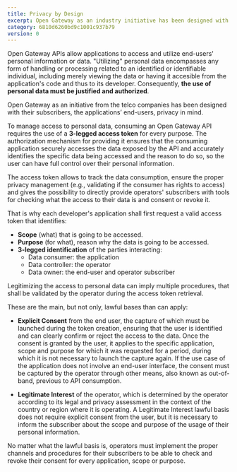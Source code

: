 ```yaml
---
title: Privacy by Design
excerpt: Open Gateway as an industry initiative has been designed with end-user's privacy in mind, to provide developers with telco capabilities while ensuring user data privacy and security.
category: 6810d6260bd9c1001c937b79
version: 0
---
```


Open Gateway APIs allow applications to access and utilize end-users' personal information or data. "Utilizing" personal data encompasses any form of handling or processing related to an identified or identifiable individual, including merely viewing the data or having it accesible from the application's code and thus to its developer. Consequently, **the use of personal data must be justified and authorized**.

Open Gateway as an initiative from the telco companies has been designed with their subscribers, the applications’ end-users, privacy in mind.

To manage access to personal data, consuming an Open Gateway API requires the use of a **3-legged access token** for every purpose. The authorization mechanism for providing it ensures that the consuming application securely accesses the data exposed by the API and accurately identifies the specific data being accessed and the reason to do so, so the user can have full control over their personal information.

The access token allows to track the data consumption, ensure the proper privacy management (e.g., validating if the consumer has rights to access) and gives the possibility to directly provide operators' subscribers with tools for checking what the access to their data is and consent or revoke it.

That is why each developer's application shall first request a valid access token that identifies:
- **Scope** (what) that is going to be accessed.
- **Purpose** (for what), reason why the data is going to be accessed.
- **3-legged identification** of the parties interacting:
    - Data consumer: the application
    - Data controller: the operator
    - Data owner: the end-user and operator subscriber

Legitimizing the access to personal data can imply multiple procedures, that shall be validated by the operator during the access token retrieval.

These are the main, but not only, lawful bases than can apply:

- **Explicit Consent** from the end user, the capture of which must be launched during the token creation, ensuring that the user is identified and can clearly confirm or reject the access to the data. Once the consent is granted by the user, it applies to the specific application, scope and purpose for which it was requested for a period, during which it is not necessary to launch the capture again. If the use case of the application does not involve an end-user interface, the consent must be captured by the operator through other means, also known as out-of-band, previous to API consumption.

- **Legitimate Interest** of the operator, which is determined by the operator according to its legal and privacy assessment in the context of the country or region where it is operating. A Legitimate Interest lawful basis does not require explicit consent from the user, but it is necessary to inform the subscriber about the scope and purpose of the usage of their personal information.

No matter what the lawful basis is, operators must implement the proper channels and procedures for their subscribers to be able to check and revoke their consent for every application, scope or purpose.
